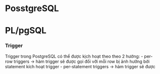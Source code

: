 # PosstgreSQL


# PL/pgSQL
### Trigger

Trigger trong PostgreSQL có thể được kịch hoạt theo theo 2 hướng:
	- per-row triggers -> hàm trigger sẽ được gọi đối vỡi mỗi row bị ảnh hưởng bởi statement kích hoạt trigger
	- per-statement triggers -> hàm trigger sẽ được
